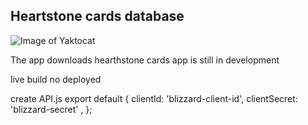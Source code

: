 ## Heartstone cards database

![Image of Yaktocat](https://images.blz-contentstack.com/v3/assets/bltc965041283bac56c/blt25d472f4aa3951e6/5eebd59169a03212218fdc2e/logo.png)

The app downloads hearthstone cards
app is still in development

live build
no deployed

create API.js
export default {
clientId: 'blizzard-client-id',
clientSecret: 'blizzard-secret' ,
};
